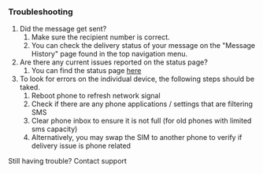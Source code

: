 ### Troubleshooting
1. Did the message get sent?
	1. Make sure the recipient number is correct.
	2. You can check the delivery status of your message on the "Message History" page found in the top navigation menu.
2. Are there any current issues reported on the status page?
	1. You can find the status page [here](https://www.google.com)
3. To look for errors on the individual device, the following steps should be taked.
	1. Reboot phone to refresh network signal
	2. Check if there are any phone applications / settings that are filtering SMS
	3. Clear phone inbox to ensure it is not full (for old phones with limited sms capacity)
	4. Alternatively, you may swap the SIM to another phone to verify if delivery issue is phone related

Still having trouble?
Contact support
